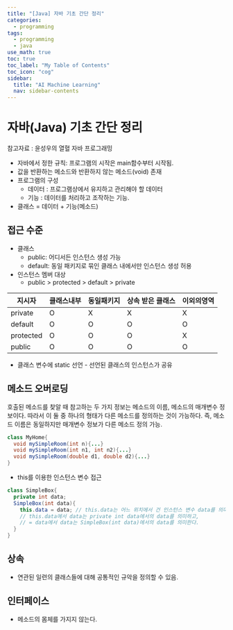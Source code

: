 ```yaml
---
title: "[Java] 자바 기초 간단 정리" 
categories:
  - programming
tags:
  - programming
  - java
use_math: true
toc: true
toc_label: "My Table of Contents"
toc_icon: "cog"
sidebar:
  title: "AI Machine Learning"
  nav: sidebar-contents
---
```


# 자바(Java) 기초 간단 정리

참고자료 : 윤성우의 열혈 자바 프로그래밍

* 자바에서 정한 규칙: 프로그램의 시작은 main함수부터 시작됨.
* 값을 반환하는 메소드와 반환하지 않는 메소드(void) 존재
* 프로그램의 구성
  * 데이터 : 프로그램상에서 유지하고 관리해야 할 데이터
  * 기능 : 데이터를 처리하고 조작하는 기능.
* 클래스 = 데이터 + 기능(메소드)

## 접근 수준 
* 클래스
  * public: 어디서든 인스턴스 생성 가능
  * default: 동일 패키지로 묶인 클래스 내에서만 인스턴스 생성 허용
* 인스턴스 멤버 대상
  * public > protected > default > private
 
지시자 | 클래스내부 | 동일패키지 | 상속 받은 클래스 | 이외의영역
------|----------|-----------|---------------|----------
private | O | X | X | X 
default | O | O | O | O
protected | O | O | O | X
public | O | O | O | O

* 클래스 변수에 static 선언 - 선언된 클래스의 인스턴스가 공유

## 메소드 오버로딩 

호출된 메소드를 찾알 때 참고하는 두 가지 정보는 메소드의 이름, 메소드의 매개변수 정보이다. 
따라서 이 둘 중 하나의 형태가 다른 메소드를 정의하는 것이 가능하다. 
즉, 메소드 이름은 동일하지만 매개변수 정보가 다른 메소드 정의 가능.

```java
class MyHome{
  void mySimpleRoom(int n){...}
  void mySimpleRoom(int n1, int n2){...}
  void mySimpleRoom(double d1, double d2){...}
}
```

* this를 이용한 인스턴스 변수 접근

```java
class SimpleBox{
  private int data;
  SimpleBox(int data){
    this.data = data; // this.data는 어느 위치에서 건 인스턴스 변수 data를 의미함
    // this.data에서 data는 private int data에서의 data를 의미하고,
    // = data에서 data는 SimpleBox(int data)에서의 data를 의미한다.
  }
}
```

## 상속
* 연관된 일련의 클래스들에 대해 공통적인 규악을 정의할 수 있음.

## 인터페이스
* 메소드의 몸체를 가지지 않는다.

